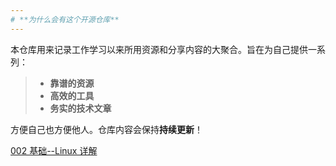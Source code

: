 ```yaml
---
# **为什么会有这个开源仓库**
---
```


本仓库用来记录工作学习以来所用资源和分享内容的大聚合。旨在为自己提供一系列：

>  - **靠谱的资源**
>  - **高效的工具**
>  - **务实的技术文章**

方便自己也方便他人。仓库内容会保持**持续更新**！

[002 基础--Linux 详解](https://docs.myxl.cn/#/002-linux/linux-doc)